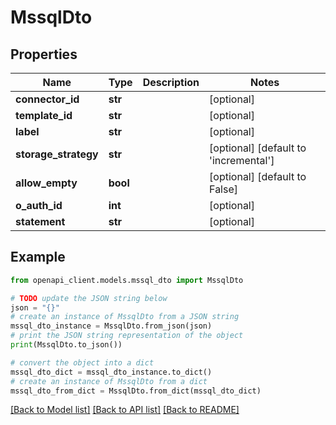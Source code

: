 # MssqlDto


## Properties

Name | Type | Description | Notes
------------ | ------------- | ------------- | -------------
**connector_id** | **str** |  | [optional] 
**template_id** | **str** |  | [optional] 
**label** | **str** |  | [optional] 
**storage_strategy** | **str** |  | [optional] [default to 'incremental']
**allow_empty** | **bool** |  | [optional] [default to False]
**o_auth_id** | **int** |  | [optional] 
**statement** | **str** |  | [optional] 

## Example

```python
from openapi_client.models.mssql_dto import MssqlDto

# TODO update the JSON string below
json = "{}"
# create an instance of MssqlDto from a JSON string
mssql_dto_instance = MssqlDto.from_json(json)
# print the JSON string representation of the object
print(MssqlDto.to_json())

# convert the object into a dict
mssql_dto_dict = mssql_dto_instance.to_dict()
# create an instance of MssqlDto from a dict
mssql_dto_from_dict = MssqlDto.from_dict(mssql_dto_dict)
```
[[Back to Model list]](../README.md#documentation-for-models) [[Back to API list]](../README.md#documentation-for-api-endpoints) [[Back to README]](../README.md)


